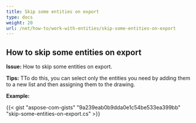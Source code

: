 ```yaml
---
title: Skip some entities on export
type: docs
weight: 20
url: /net/how-to/work-with-entities/skip-some-entities-on-export
---
```



## **How to skip some entities on export**

**Issue:** How to skip some entities on export.

**Tips:** TTo do this, you can select only the entities you need by adding them to a new list and then assigning them to the drawing.

**Example:**

{{< gist "aspose-com-gists" "9a239eab0b9dda0e1c54be533ea399bb" "skip-some-entities-on-export.cs" >}}